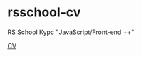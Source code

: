 # rsschool-cv
RS School Курс "JavaScript/Front-end ++"

[CV](https://poliweb.github.io/rsschool-cv/cv)